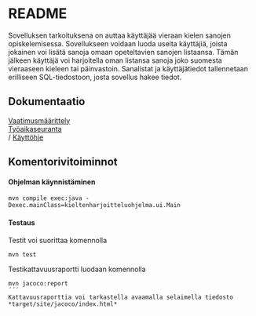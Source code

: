 # README

Sovelluksen tarkoituksena on auttaa käyttäjää vieraan kielen sanojen opiskelemisessa. Sovellukseen voidaan luoda useita käyttäjiä, joista jokainen voi lisätä sanoja omaan opeteltavien sanojen listaansa. Tämän jälkeen käyttäjä voi harjoitella oman listansa sanoja joko suomesta vieraaseen kieleen tai päinvastoin. Sanalistat ja käyttäjätiedot tallennetaan erilliseen SQL-tiedostoon, josta sovellus hakee tiedot.

## Dokumentaatio
[Vaatimusmäärittely](https://github.com/jyrki26/ot-harjoitustyo/blob/master/dokumentointi/vaatimusmaarittely.md)<br/>
[Työaikaseuranta](https://github.com/jyrki26/ot-harjoitustyo/blob/master/dokumentointi/tyoaikakirjanpito.md)<br>/
[Käyttöhje](https://github.com/jyrki26/ot-harjoitustyo/blob/master/dokumentointi/kayttoohje.md)

## Komentorivitoiminnot

#### Ohjelman käynnistäminen

```console
mvn compile exec:java -Dexec.mainClass=kieltenharjoitteluohjelma.ui.Main
```

#### Testaus

Testit voi suorittaa komennolla
```console
mvn test
```

Testikattavuusraportti luodaan komennolla
```
mvn jacoco:report
´´´
Kattavuusraporttia voi tarkastella avaamalla selaimella tiedosto *target/site/jacoco/index.html*